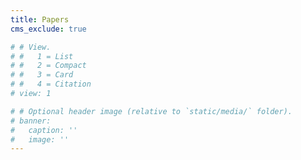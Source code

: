 ```yaml
---
title: Papers
cms_exclude: true

# # View.
# #   1 = List
# #   2 = Compact
# #   3 = Card
# #   4 = Citation
# view: 1

# # Optional header image (relative to `static/media/` folder).
# banner:
#   caption: ''
#   image: ''
---
```

